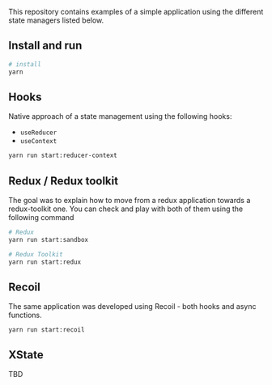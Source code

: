 This repository contains examples of a simple application using the different state managers listed below.

## Install and run

```sh
# install
yarn
```

## Hooks

Native approach of a state management using the following hooks:
- `useReducer`
- `useContext`

```sh
yarn run start:reducer-context
```

## Redux / Redux toolkit

The goal was to explain how to move from a redux application towards a redux-toolkit one. You can check and play with both of them using the following command

```sh
# Redux 
yarn run start:sandbox

# Redux Toolkit
yarn run start:redux
```

## Recoil

The same application was developed using Recoil - both hooks and async functions. 

```
yarn run start:recoil
```

## XState

TBD
